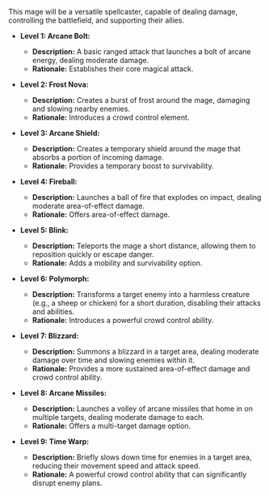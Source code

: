 This mage will be a versatile spellcaster, capable of dealing damage, controlling the battlefield, and supporting their allies.
- **Level 1: Arcane Bolt:**
    
    - **Description:** A basic ranged attack that launches a bolt of arcane energy, dealing moderate damage.
    - **Rationale:** Establishes their core magical attack.
- **Level 2: Frost Nova:**
    
    - **Description:** Creates a burst of frost around the mage, damaging and slowing nearby enemies.
    - **Rationale:** Introduces a crowd control element.
- **Level 3: Arcane Shield:**
    
    - **Description:** Creates a temporary shield around the mage that absorbs a portion of incoming damage.
    - **Rationale:** Provides a temporary boost to survivability.
- **Level 4: Fireball:**
    
    - **Description:** Launches a ball of fire that explodes on impact, dealing moderate area-of-effect damage.
    - **Rationale:** Offers area-of-effect damage.
- **Level 5: Blink:**
    
    - **Description:** Teleports the mage a short distance, allowing them to reposition quickly or escape danger.
    - **Rationale:** Adds a mobility and survivability option.
- **Level 6: Polymorph:**
    
    - **Description:** Transforms a target enemy into a harmless creature (e.g., a sheep or chicken) for a short duration, disabling their attacks and abilities.
    - **Rationale:** Introduces a powerful crowd control ability.
- **Level 7: Blizzard:**
    
    - **Description:** Summons a blizzard in a target area, dealing moderate damage over time and slowing enemies within it.
    - **Rationale:** Provides a more sustained area-of-effect damage and crowd control ability.
- **Level 8: Arcane Missiles:**
    
    - **Description:** Launches a volley of arcane missiles that home in on multiple targets, dealing moderate damage to each.
    - **Rationale:** Offers a multi-target damage option.
- **Level 9: Time Warp:**
    
    - **Description:** Briefly slows down time for enemies in a target area, reducing their movement speed and attack speed.
    - **Rationale:** A powerful crowd control ability that can significantly disrupt enemy plans.